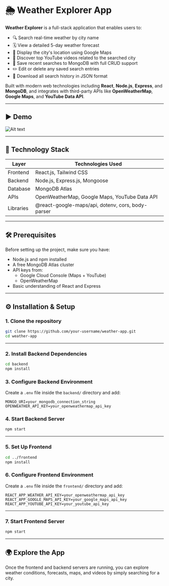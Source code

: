 # 🌦️ Weather Explorer App

**Weather Explorer** is a full-stack application that enables users to:

- 🔍 Search real-time weather by city name  
- 🗓️ View a detailed 5-day weather forecast  
- 📍 Display the city's location using Google Maps  
- 🎥 Discover top YouTube videos related to the searched city  
- 📝 Save recent searches to MongoDB with full CRUD support  
- ✏️ Edit or delete any saved search entries  
- 📄 Download all search history in JSON format  

Built with modern web technologies including **React**, **Node.js**, **Express**, and **MongoDB**, and integrates with third-party APIs like **OpenWeatherMap**, **Google Maps**, and **YouTube Data API**.

---
## ▶️ Demo

![Alt text](Demo.gif)

---



## 🚀 Technology Stack

| Layer      | Technologies Used                                  |
|------------|-----------------------------------------------------|
| Frontend   | React.js, Tailwind CSS                             |
| Backend    | Node.js, Express.js, Mongoose                      |
| Database   | MongoDB Atlas                                      |
| APIs       | OpenWeatherMap, Google Maps, YouTube Data API     |
| Libraries  | @react-google-maps/api, dotenv, cors, body-parser |

---

## 🛠️ Prerequisites

Before setting up the project, make sure you have:

- Node.js and npm installed  
- A free MongoDB Atlas cluster  
- API keys from:
  - Google Cloud Console (Maps + YouTube)
  - OpenWeatherMap  
- Basic understanding of React and Express  

---

## ⚙️ Installation & Setup

### 1. Clone the repository

```bash
git clone https://github.com/your-username/weather-app.git
cd weather-app
```

---

### 2. Install Backend Dependencies

```bash
cd backend
npm install
```

### 3. Configure Backend Environment

Create a `.env` file inside the `backend/` directory and add:

```
MONGO_URI=your_mongodb_connection_string
OPENWEATHER_API_KEY=your_openweathermap_api_key
```

### 4. Start Backend Server

```bash
npm start
```

---

### 5. Set Up Frontend

```bash
cd ../frontend
npm install
```

### 6. Configure Frontend Environment

Create a `.env` file inside the `frontend/` directory and add:

```
REACT_APP_WEATHER_API_KEY=your_openweathermap_api_key
REACT_APP_GOOGLE_MAPS_API_KEY=your_google_maps_api_key
REACT_APP_YOUTUBE_API_KEY=your_youtube_api_key
```

---

### 7. Start Frontend Server

```bash
npm start
```

---

## 🌍 Explore the App

Once the frontend and backend servers are running, you can explore weather conditions, forecasts, maps, and videos by simply searching for a city.

